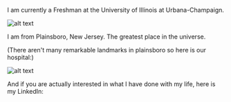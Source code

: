 I am currently a Freshman at the University of Illinois at Urbana-Champaign.

![alt text](https://scontent-ort2-2.xx.fbcdn.net/v/t1.0-9/10931317_1514147865540812_2838739791962620220_n.jpg?oh=8ef7c2f1ef1adfa95c40e27c8ccfb811&oe=5A8BF731)

I am from Plainsboro, New Jersey. The greatest place in the universe.

(There aren't many remarkable landmarks in plainsboro so here is our hospital:)

![alt text](http://www.hok.com/uploads/2013/03/01/princeton01.jpg)

And if you are actually interested in what I have done with my life, here is my LinkedIn:
